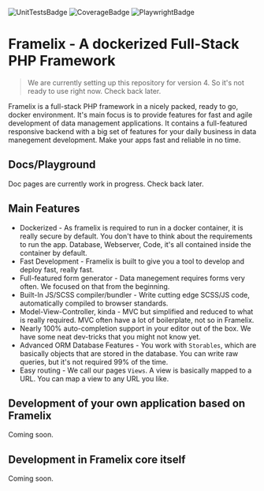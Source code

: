 ![UnitTestsBadge](https://github.com/NullixAT/framelix/actions/workflows/tests.yml/badge.svg) ![CoverageBadge](https://img.shields.io/endpoint?url=https://gist.githubusercontent.com/brainfoolong/2e4ba189fbb1a23bff14e73cb893bc3e/raw/framelix-unit-tests-coverage-data.json)
![PlaywrightBadge](https://img.shields.io/endpoint?url=https://gist.githubusercontent.com/brainfoolong/91cdcb4629cfb14f8c00ab5ea4e485ec/raw/framelix-playwright-tests.json)


# Framelix - A dockerized Full-Stack PHP Framework

> We are currently setting up this repository for version 4. So it's not ready to use right now. Check back later.

Framelix is a full-stack PHP framework in a nicely packed, ready to go, docker environment. It's main focus is to
provide features for fast and agile development
of data management applications. It contains a full-featured responsive backend with a big set of features for your
daily business in data manegement development. Make your apps fast and reliable in no time.

## Docs/Playground

Doc pages are currently work in progress. Check back later.

## Main Features

* Dockerized - As framelix is required to run in a docker container, it is really secure by default. You don't have to think about the requirements to run the app. Database, Webserver, Code, it's all contained inside the container by default.
* Fast Development - Framelix is built to give you a tool to develop and deploy fast, really fast.
* Full-featured form generator - Data manegement requires forms very often. We focused on that from the beginning.
* Built-In JS/SCSS compiler/bundler - Write cutting edge SCSS/JS code, automatically compiled to browser standards.
* Model-View-Controller, kinda - MVC but simplified and reduced to what is really required. MVC often have a lot of boilerplate, not so in Framelix.
* Nearly 100% auto-completion support in your editor out of the box. We have some neat dev-tricks that you might not know yet.
* Advanced ORM Database Features - You work with `Storables`, which are basically objects that are stored in the
  database. You can write raw queries, but it's not required 99% of the time.
* Easy routing - We call our pages `Views`. A view is basically mapped to a URL. You can map a view to any URL you like.

## Development of your own application based on Framelix

Coming soon.

## Development in Framelix core itself

Coming soon.